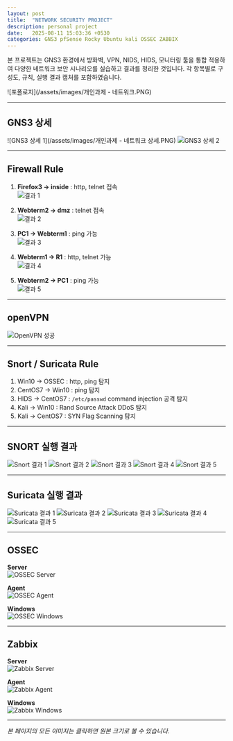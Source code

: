 ```yaml
---
layout: post
title:  "NETWORK SECURITY PROJECT"
description: personal project
date:   2025-08-11 15:03:36 +0530
categories: GNS3 pfSense Rocky Ubuntu kali OSSEC ZABBIX
---
```


본 프로젝트는 GNS3 환경에서 방화벽, VPN, NIDS, HIDS, 모니터링 툴을 통합 적용하여 다양한 네트워크 보안 시나리오를 실습하고 결과를 정리한 것입니다. 각 항목별로 구성도, 규칙, 실행 결과 캡처를 포함하였습니다.

![포폴로지](/assets/images/개인과제 - 네트워크.PNG)

---

## GNS3 상세
![GNS3 상세 1](/assets/images/개인과제 - 네트워크 상세.PNG)
![GNS3 상세 2](사진_URL "GNS3 상세 2")

---

## Firewall Rule

1. **Firefox3 → inside** : http, telnet 접속  
   ![결과 1](사진_URL)

2. **Webterm2 → dmz** : telnet 접속  
   ![결과 2](사진_URL)

3. **PC1 → Webterm1** : ping 가능  
   ![결과 3](사진_URL)

4. **Webterm1 → R1** : http, telnet 가능  
   ![결과 4](사진_URL)

5. **Webterm2 → PC1** : ping 가능  
   ![결과 5](사진_URL)

---

## openVPN
![OpenVPN 성공](사진_URL)

---

## Snort / Suricata Rule

1. Win10 → OSSEC : http, ping 탐지  
2. CentOS7 → Win10 : ping 탐지  
3. HIDS → CentOS7 : `/etc/passwd` command injection 공격 탐지  
4. Kali → Win10 : Rand Source Attack DDoS 탐지  
5. Kali → CentOS7 : SYN Flag Scanning 탐지  

---

## SNORT 실행 결과
![Snort 결과 1](사진_URL)
![Snort 결과 2](사진_URL)
![Snort 결과 3](사진_URL)
![Snort 결과 4](사진_URL)
![Snort 결과 5](사진_URL)

---

## Suricata 실행 결과
![Suricata 결과 1](사진_URL)
![Suricata 결과 2](사진_URL)
![Suricata 결과 3](사진_URL)
![Suricata 결과 4](사진_URL)
![Suricata 결과 5](사진_URL)

---

## OSSEC
**Server**  
![OSSEC Server](사진_URL)

**Agent**  
![OSSEC Agent](사진_URL)

**Windows**  
![OSSEC Windows](사진_URL)

---

## Zabbix
**Server**  
![Zabbix Server](사진_URL)

**Agent**  
![Zabbix Agent](사진_URL)

**Windows**  
![Zabbix Windows](사진_URL)

---

*본 페이지의 모든 이미지는 클릭하면 원본 크기로 볼 수 있습니다.*
